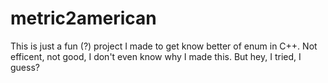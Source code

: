 # metric2american

This is just a fun (?) project I made to get know better of enum in C++. Not efficent, not good, I don't even know why I made this.
But hey, I tried, I guess?

